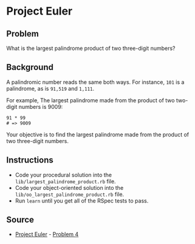 
# Project Euler

## Problem

What is the largest palindrome product of two three-digit numbers?

## Background

A palindromic number reads the same both ways. For instance, `101` is a palindrome, as is `91,519` and `1,111`. 

For example, The largest palindrome made from the product of two two-digit numbers is 9009:

```
91 * 99
# => 9009
```

Your objective is to find the largest palindrome made from the product of two three-digit numbers.

## Instructions

- Code your procedural solution into the `lib/largest_palindrome_product.rb` file.
- Code your object-oriented solution into the `lib/oo_largest_palindrome_product.rb` file.
- Run `learn` until you get all of the RSpec tests to pass.

## Source

- [Project Euler](https://projecteuler.net/) - [Problem 4](https://projecteuler.net/problem=4)
